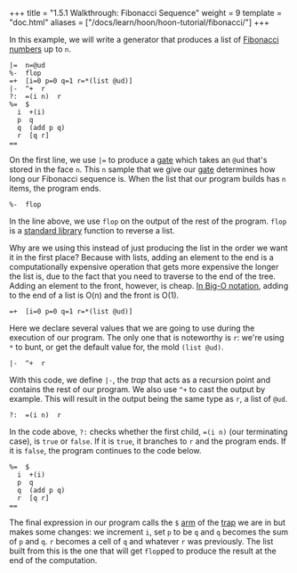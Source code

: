 +++
title = "1.5.1 Walkthrough: Fibonacci Sequence"
weight = 9
template = "doc.html"
aliases = ["/docs/learn/hoon/hoon-tutorial/fibonacci/"]
+++

In this example, we will write a generator that produces a list of [Fibonacci numbers](https://en.wikipedia.org/wiki/Fibonacci_number) up to `n`.

```hoon
|=  n=@ud
%-  flop
=+  [i=0 p=0 q=1 r=*(list @ud)]
|-  ^+  r
?:  =(i n)  r
%=  $
  i  +(i)
  p  q
  q  (add p q)
  r  [q r]
==
```

On the first line, we use `|=` to produce a [gate](/docs/glossary/gate/) which takes an `@ud` that's stored in the face `n`. This `n` sample that we give our [gate](/docs/glossary/gate/) determines how long our Fibonacci sequence is. When the list that our program builds has `n` items, the program ends.

```hoon
%-  flop
```

In the line above, we use `flop` on the output of the rest of the program. `flop` is a [standard library](https://urbit.org/docs/reference/library/) function to reverse a list.

Why are we using this instead of just producing the list in the order we want it in the first place? Because with lists, adding an element to the end is a computationally expensive operation that gets more expensive the longer the list is, due to the fact that you need to traverse to the end of the tree. Adding an element to the front, however, is cheap. [In Big-O notation](https://en.wikipedia.org/wiki/Big_O_notation), adding to the end of a list is O(n) and the front is O(1).

```hoon
=+  [i=0 p=0 q=1 r=*(list @ud)]
```

Here we declare several values that we are going to use during the execution of our program. The only one that is noteworthy is `r`: we're using `*` to bunt, or get the default value for, the mold `(list @ud)`.

```hoon
|-  ^+  r
```

With this code, we define `|-`, the _trap_ that acts as a recursion point and contains the rest of our program. We also use `^+` to cast the output by example. This will result in the output being the same type as `r`, a list of `@ud`.

```hoon
?:  =(i n)  r
```

In the code above, `?:` checks whether the first child, `=(i n)` (our terminating case), is `true` or `false`. If it is `true`, it branches to `r` and the program ends. If it is `false`, the program continues to the code below.

```hoon
%=  $
  i  +(i)
  p  q
  q  (add p q)
  r  [q r]
==
```

The final expression in our program calls the `$` [arm](/docs/glossary/arm/) of the [trap](/docs/glossary/trap/) we are in but makes some changes: we increment `i`, set `p` to be `q` and `q` becomes the sum of `p` and `q`. `r` becomes a cell of `q` and whatever `r` was previously. The list built from this is the one that will get `flop`ped to produce the result at the end of the computation.
